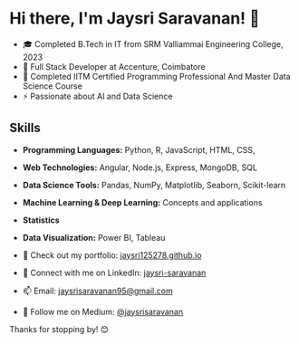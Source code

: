 # Hi there, I'm Jaysri Saravanan! 👋

- 🎓 Completed B.Tech in IT from SRM Valliammai Engineering College, 2023
- 💼 Full Stack Developer at Accenture, Coimbatore
- 📜 Completed IITM Certified Programming Professional And Master Data Science Course
- ⚡ Passionate about AI and Data Science

## Skills
- **Programming Languages:** Python, R, JavaScript, HTML, CSS,
- **Web Technologies:** Angular, Node.js, Express, MongoDB, SQL
- **Data Science Tools:** Pandas, NumPy, Matplotlib, Seaborn, Scikit-learn
- **Machine Learning & Deep Learning:** Concepts and applications
- **Statistics**
- **Data Visualization:** Power BI, Tableau

- 🚀 Check out my portfolio: [jaysri125278.github.io](https://jaysri125278.github.io/)
- 🔗 Connect with me on LinkedIn: [jaysri-saravanan](https://www.linkedin.com/in/jaysri-saravanan/)
- 📫 Email: jaysrisaravanan95@gmail.com
- 📝 Follow me on Medium: [@jaysrisaravanan](https://medium.com/@jaysrisaravanan)

Thanks for stopping by! 😊
